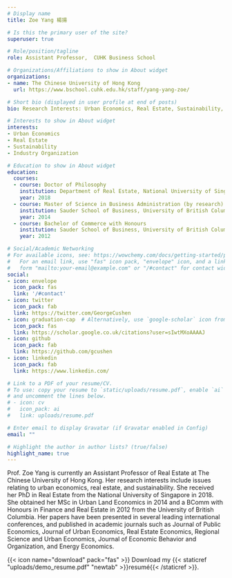 ```yaml
---
# Display name
title: Zoe Yang 楊揚

# Is this the primary user of the site?
superuser: true

# Role/position/tagline
role: Assistant Professor,  CUHK Business School

# Organizations/Affiliations to show in About widget
organizations:
- name: ​The Chinese University of Hong Kong 
  url: https://www.bschool.cuhk.edu.hk/staff/yang-yang-zoe/

# Short bio (displayed in user profile at end of posts)
bio: ​Research Interests: Urban Economics, Real Estate, Sustainability, Industry Organization 

# Interests to show in About widget
interests:
- Urban Economics
- Real Estate
- Sustainability
- Industry Organization

# Education to show in About widget
education:
  courses:
  - course: Doctor of Philosophy
    institution: Department of Real Estate, National University of Singapore, Singapore
    year: 2018
  - course: Master of Science in Business Administration (by research)
    institution: Sauder School of Business, University of British Columbia, Canada
    year: 2014
  - course: Bachelor of Commerce with Honours
    institution: Sauder School of Business, University of British Columbia, Canada
    year: 2012

# Social/Academic Networking
# For available icons, see: https://wowchemy.com/docs/getting-started/page-builder/#icons
#   For an email link, use "fas" icon pack, "envelope" icon, and a link in the
#   form "mailto:your-email@example.com" or "/#contact" for contact widget.
social:
- icon: envelope
  icon_pack: fas
  link: '/#contact'
- icon: twitter
  icon_pack: fab
  link: https://twitter.com/GeorgeCushen
- icon: graduation-cap  # Alternatively, use `google-scholar` icon from `ai` icon pack
  icon_pack: fas
  link: https://scholar.google.co.uk/citations?user=sIwtMXoAAAAJ
- icon: github
  icon_pack: fab
  link: https://github.com/gcushen
- icon: linkedin
  icon_pack: fab
  link: https://www.linkedin.com/

# Link to a PDF of your resume/CV.
# To use: copy your resume to `static/uploads/resume.pdf`, enable `ai` icons in `params.toml`, 
# and uncomment the lines below.
# - icon: cv
#   icon_pack: ai
#   link: uploads/resume.pdf

# Enter email to display Gravatar (if Gravatar enabled in Config)
email: ""

# Highlight the author in author lists? (true/false)
highlight_name: true
---
```


Prof. Zoe Yang is currently an Assistant Professor of Real Estate at The Chinese University of Hong Kong. Her research interests include issues relating to urban economics, real estate, and sustainability. She received her PhD in Real Estate from the National University of Singapore in 2018. She obtained her MSc in Urban Land Economics in 2014 and a BComm with Honours in Finance and Real Estate in 2012 from the University of British Columbia. Her papers have been presented in several leading international conferences, and published in academic journals such as Journal of Public Economics, Journal of Urban Economics, Real Estate Economics, Regional Science and Urban Economics,  Journal of Economic Behavior and Organization, and Energy Economics.

{{< icon name="download" pack="fas" >}} Download my {{< staticref "uploads/demo_resume.pdf" "newtab" >}}resumé{{< /staticref >}}.
